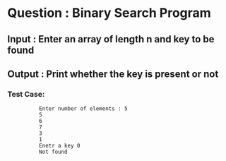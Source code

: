 
# Question : Binary Search Program
## Input : Enter an array of length n and key to be found
## Output : Print whether the key is present or not

### Test Case: 
              Enter number of elements : 5
              5
              6
              7
              3
              1
              Enetr a key 0
              Not found
          
